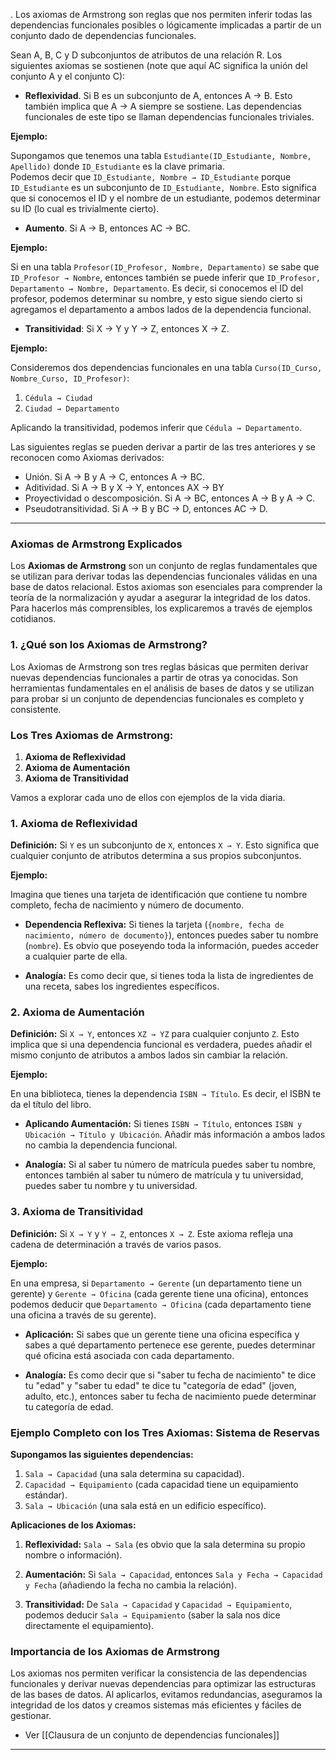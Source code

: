 .
Los axiomas de Armstrong son reglas que nos permiten inferir todas las dependencias funcionales posibles o lógicamente implicadas a partir de un conjunto dado de dependencias funcionales.

Sean A, B, C y D subconjuntos de atributos de una relación R. Los siguientes axiomas se sostienen (note que aquí AC significa la unión del conjunto A y el conjunto C):

- **Reflexividad**. Si B es un subconjunto de A, entonces A → B. Esto también implica que A → A siempre se sostiene. Las dependencias funcionales de este tipo se llaman dependencias funcionales triviales.

**Ejemplo:**  

Supongamos que tenemos una tabla `Estudiante(ID_Estudiante, Nombre, Apellido)` donde `ID_Estudiante` es la clave primaria.  
Podemos decir que `ID_Estudiante, Nombre → ID_Estudiante` porque `ID_Estudiante` es un subconjunto de `ID_Estudiante, Nombre`. Esto significa que si conocemos el ID y el nombre de un estudiante, podemos determinar su ID (lo cual es trivialmente cierto).
   
- **Aumento**. Si A → B, entonces AC → BC.

**Ejemplo:**  

Si en una tabla `Profesor(ID_Profesor, Nombre, Departamento)` se sabe que `ID_Profesor → Nombre`, entonces también se puede inferir que `ID_Profesor, Departamento → Nombre, Departamento`. Es decir, si conocemos el ID del profesor, podemos determinar su nombre, y esto sigue siendo cierto si agregamos el departamento a ambos lados de la dependencia funcional.

- **Transitividad**: Si X → Y y Y → Z, entonces X → Z.

**Ejemplo:**  

Consideremos dos dependencias funcionales en una tabla `Curso(ID_Curso, Nombre_Curso, ID_Profesor)`:

1. `Cédula → Ciudad` 
2. `Ciudad → Departamento` 

Aplicando la transitividad, podemos inferir que `Cédula → Departamento`. 

Las siguientes reglas se pueden derivar a partir de las tres anteriores y se reconocen como Axiomas derivados:

- Unión. Si A → B y A → C, entonces A → BC.
- Aditividad. Si A → B y X → Y, entonces AX → BY
- Proyectividad o descomposición. Si A → BC, entonces A → B y A → C.
- Pseudotransitividad. Si A → B y BC → D, entonces AC → D.

---
### Axiomas de Armstrong Explicados

Los **Axiomas de Armstrong** son un conjunto de reglas fundamentales que se utilizan para derivar todas las dependencias funcionales válidas en una base de datos relacional. Estos axiomas son esenciales para comprender la teoría de la normalización y ayudar a asegurar la integridad de los datos. Para hacerlos más comprensibles, los explicaremos a través de ejemplos cotidianos.

### 1. ¿Qué son los Axiomas de Armstrong?

Los Axiomas de Armstrong son tres reglas básicas que permiten derivar nuevas dependencias funcionales a partir de otras ya conocidas. Son herramientas fundamentales en el análisis de bases de datos y se utilizan para probar si un conjunto de dependencias funcionales es completo y consistente.

### Los Tres Axiomas de Armstrong:

1. **Axioma de Reflexividad**
2. **Axioma de Aumentación**
3. **Axioma de Transitividad**

Vamos a explorar cada uno de ellos con ejemplos de la vida diaria.

### 1. Axioma de Reflexividad

**Definición:** Si `Y` es un subconjunto de `X`, entonces `X → Y`. Esto significa que cualquier conjunto de atributos determina a sus propios subconjuntos.

**Ejemplo:**

Imagina que tienes una tarjeta de identificación que contiene tu nombre completo, fecha de nacimiento y número de documento.

- **Dependencia Reflexiva:** Si tienes la tarjeta (`{nombre, fecha de nacimiento, número de documento}`), entonces puedes saber tu nombre (`nombre`). Es obvio que poseyendo toda la información, puedes acceder a cualquier parte de ella.

- **Analogía:** Es como decir que, si tienes toda la lista de ingredientes de una receta, sabes los ingredientes específicos.

### 2. Axioma de Aumentación

**Definición:** Si `X → Y`, entonces `XZ → YZ` para cualquier conjunto `Z`. Esto implica que si una dependencia funcional es verdadera, puedes añadir el mismo conjunto de atributos a ambos lados sin cambiar la relación.

**Ejemplo:**

En una biblioteca, tienes la dependencia `ISBN → Título`. Es decir, el ISBN te da el título del libro.

- **Aplicando Aumentación:** Si tienes `ISBN → Título`, entonces `ISBN y Ubicación → Título y Ubicación`. Añadir más información a ambos lados no cambia la dependencia funcional.

- **Analogía:** Si al saber tu número de matrícula puedes saber tu nombre, entonces también al saber tu número de matrícula y tu universidad, puedes saber tu nombre y tu universidad.

### 3. Axioma de Transitividad

**Definición:** Si `X → Y` y `Y → Z`, entonces `X → Z`. Este axioma refleja una cadena de determinación a través de varios pasos.

**Ejemplo:**

En una empresa, si `Departamento → Gerente` (un departamento tiene un gerente) y `Gerente → Oficina` (cada gerente tiene una oficina), entonces podemos deducir que `Departamento → Oficina` (cada departamento tiene una oficina a través de su gerente).

- **Aplicación:** Si sabes que un gerente tiene una oficina específica y sabes a qué departamento pertenece ese gerente, puedes determinar qué oficina está asociada con cada departamento.

- **Analogía:** Es como decir que si "saber tu fecha de nacimiento" te dice tu "edad" y "saber tu edad" te dice tu "categoría de edad" (joven, adulto, etc.), entonces saber tu fecha de nacimiento puede determinar tu categoría de edad.

### Ejemplo Completo con los Tres Axiomas: Sistema de Reservas

**Supongamos las siguientes dependencias:**

1. `Sala → Capacidad` (una sala determina su capacidad).
2. `Capacidad → Equipamiento` (cada capacidad tiene un equipamiento estándar).
3. `Sala → Ubicación` (una sala está en un edificio específico).

**Aplicaciones de los Axiomas:**

1. **Reflexividad:** `Sala → Sala` (es obvio que la sala determina su propio nombre o información).
   
2. **Aumentación:** Si `Sala → Capacidad`, entonces `Sala y Fecha → Capacidad y Fecha` (añadiendo la fecha no cambia la relación).

3. **Transitividad:** De `Sala → Capacidad` y `Capacidad → Equipamiento`, podemos deducir `Sala → Equipamiento` (saber la sala nos dice directamente el equipamiento).

### Importancia de los Axiomas de Armstrong

Los axiomas nos permiten verificar la consistencia de las dependencias funcionales y derivar nuevas dependencias para optimizar las estructuras de las bases de datos. Al aplicarlos, evitamos redundancias, aseguramos la integridad de los datos y creamos sistemas más eficientes y fáciles de gestionar.

- Ver [[Clausura de un conjunto de dependencias funcionales]] 

---

